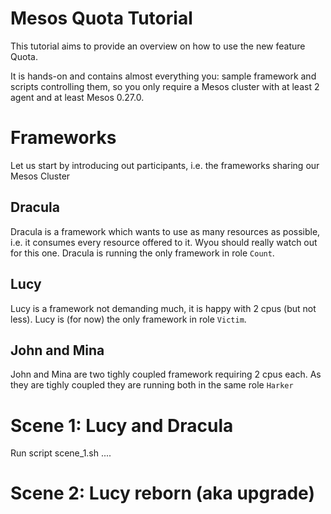 # Mesos Quota Tutorial

This tutorial aims to provide an overview on how to use the new feature Quota.

It is hands-on and contains almost everything you: sample framework and scripts controlling them, so you only require a Mesos cluster with at least 2 agent and at least Mesos 0.27.0.

# Frameworks 

Let us start by introducing out participants, i.e. the frameworks sharing our Mesos Cluster

## Dracula
Dracula is a framework which wants to use as many resources as possible, i.e. it consumes every resource offered to it. Wyou should really watch out for this one. Dracula is running the only framework in role `Count`.

## Lucy 
Lucy is a framework not demanding much, it is happy with 2 cpus (but not less). Lucy is (for now) the only framework in role `Victim`.

## John and Mina 
John and Mina are two tighly coupled framework requiring 2 cpus each. As they are tighly coupled they are running both in the same role `Harker`

# Scene 1: Lucy and Dracula

Run script scene_1.sh ....

# Scene 2: Lucy reborn (aka upgrade)





